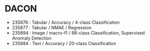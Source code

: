 # DACON

* 235876 : Tabular / Accuracy / 4-class Classification
* 235877 : Tabular / NMAE / Regression
* 235894 : Image / macro-f1 / 88-class Classification, Supervised Anomaly Detection
* 235884 : Text / Accuracy / 20-class Classification
